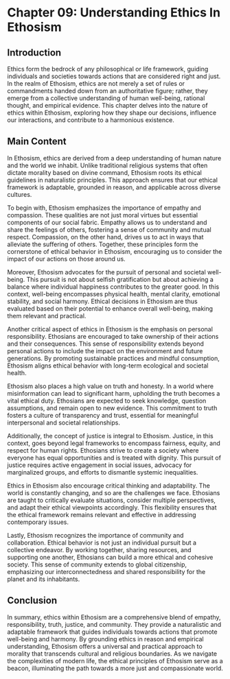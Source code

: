 # Chapter 09: Understanding Ethics In Ethosism

## Introduction

Ethics form the bedrock of any philosophical or life framework, guiding individuals and societies towards actions that are considered right and just. In the realm of Ethosism, ethics are not merely a set of rules or commandments handed down from an authoritative figure; rather, they emerge from a collective understanding of human well-being, rational thought, and empirical evidence. This chapter delves into the nature of ethics within Ethosism, exploring how they shape our decisions, influence our interactions, and contribute to a harmonious existence.

## Main Content

In Ethosism, ethics are derived from a deep understanding of human nature and the world we inhabit. Unlike traditional religious systems that often dictate morality based on divine command, Ethosism roots its ethical guidelines in naturalistic principles. This approach ensures that our ethical framework is adaptable, grounded in reason, and applicable across diverse cultures.

To begin with, Ethosism emphasizes the importance of empathy and compassion. These qualities are not just moral virtues but essential components of our social fabric. Empathy allows us to understand and share the feelings of others, fostering a sense of community and mutual respect. Compassion, on the other hand, drives us to act in ways that alleviate the suffering of others. Together, these principles form the cornerstone of ethical behavior in Ethosism, encouraging us to consider the impact of our actions on those around us.

Moreover, Ethosism advocates for the pursuit of personal and societal well-being. This pursuit is not about selfish gratification but about achieving a balance where individual happiness contributes to the greater good. In this context, well-being encompasses physical health, mental clarity, emotional stability, and social harmony. Ethical decisions in Ethosism are thus evaluated based on their potential to enhance overall well-being, making them relevant and practical.

Another critical aspect of ethics in Ethosism is the emphasis on personal responsibility. Ethosians are encouraged to take ownership of their actions and their consequences. This sense of responsibility extends beyond personal actions to include the impact on the environment and future generations. By promoting sustainable practices and mindful consumption, Ethosism aligns ethical behavior with long-term ecological and societal health.

Ethosism also places a high value on truth and honesty. In a world where misinformation can lead to significant harm, upholding the truth becomes a vital ethical duty. Ethosians are expected to seek knowledge, question assumptions, and remain open to new evidence. This commitment to truth fosters a culture of transparency and trust, essential for meaningful interpersonal and societal relationships.

Additionally, the concept of justice is integral to Ethosism. Justice, in this context, goes beyond legal frameworks to encompass fairness, equity, and respect for human rights. Ethosians strive to create a society where everyone has equal opportunities and is treated with dignity. This pursuit of justice requires active engagement in social issues, advocacy for marginalized groups, and efforts to dismantle systemic inequalities.

Ethics in Ethosism also encourage critical thinking and adaptability. The world is constantly changing, and so are the challenges we face. Ethosians are taught to critically evaluate situations, consider multiple perspectives, and adapt their ethical viewpoints accordingly. This flexibility ensures that the ethical framework remains relevant and effective in addressing contemporary issues.

Lastly, Ethosism recognizes the importance of community and collaboration. Ethical behavior is not just an individual pursuit but a collective endeavor. By working together, sharing resources, and supporting one another, Ethosians can build a more ethical and cohesive society. This sense of community extends to global citizenship, emphasizing our interconnectedness and shared responsibility for the planet and its inhabitants.

## Conclusion

In summary, ethics within Ethosism are a comprehensive blend of empathy, responsibility, truth, justice, and community. They provide a naturalistic and adaptable framework that guides individuals towards actions that promote well-being and harmony. By grounding ethics in reason and empirical understanding, Ethosism offers a universal and practical approach to morality that transcends cultural and religious boundaries. As we navigate the complexities of modern life, the ethical principles of Ethosism serve as a beacon, illuminating the path towards a more just and compassionate world.